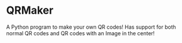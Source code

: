 # QRMaker
A Python program to make your own QR codes! Has support for both normal QR codes and QR codes with an Image in the center!
